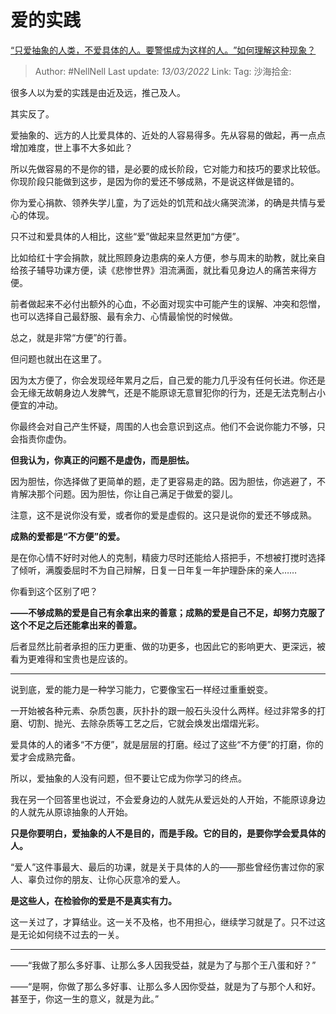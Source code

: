 # 爱的实践

[“只爱抽象的人类，不爱具体的人。要警惕成为这样的人。​”如何理解这种现象？](https://www.zhihu.com/question/471922836/answer/2381004386)

> Author: #NellNell
> Last update: *13/03/2022*
> Link:
> Tag:
> 沙海拾金:

很多人以为爱的实践是由近及远，推己及人。

其实反了。

爱抽象的、远方的人比爱具体的、近处的人容易得多。先从容易的做起，再一点点增加难度，世上事不大多如此？

所以先做容易的不是你的错，是必要的成长阶段，它对能力和技巧的要求比较低。你现阶段只能做到这步，是因为你的爱还不够成熟，不是说这样做是错的。

你为爱心捐款、领养失学儿童，为了远处的饥荒和战火痛哭流涕，的确是共情与爱心的体现。

只不过和爱具体的人相比，这些“爱”做起来显然更加“方便”。

比如给红十字会捐款，就比照顾身边患病的亲人方便，参与周末的助教，就比亲自给孩子辅导功课方便，读《悲惨世界》泪流满面，就比看见身边人的痛苦来得方便。

前者做起来不必付出额外的心血，不必面对现实中可能产生的误解、冲突和怨憎，也可以选择自己最舒服、最有余力、心情最愉悦的时候做。

总之，就是非常“方便”的行善。

但问题也就出在这里了。

因为太方便了，你会发现经年累月之后，自己爱的能力几乎没有任何长进。你还是会无缘无故朝身边人发脾气，还是不能原谅无意冒犯你的行为，还是无法克制占小便宜的冲动。

你最终会对自己产生怀疑，周围的人也会意识到这点。他们不会说你能力不够，只会指责你虚伪。

**但我认为，你真正的问题不是虚伪，而是胆怯。**

因为胆怯，你选择做了更简单的题，走了更容易走的路。因为胆怯，你逃避了，不肯解决那个问题。因为胆怯，你让自己满足于做爱的婴儿。

注意，这不是说你没有爱，或者你的爱是虚假的。这只是说你的爱还不够成熟。

**成熟的爱都是“不方便”的爱。**

是在你心情不好时对他人的克制，精疲力尽时还能给人搭把手，不想被打搅时选择了倾听，满腹委屈时不为自己辩解，日复一日年复一年护理卧床的亲人……

你看到这个区别了吧？

**——不够成熟的爱是自己有余拿出来的善意；成熟的爱是自己不足，却努力克服了这个不足之后还能拿出来的善意。**

后者显然比前者承担的压力更重、做的功更多，也因此它的影响更大、更深远，被看为更难得和宝贵也是应该的。

---

说到底，爱的能力是一种学习能力，它要像宝石一样经过重重蜕变。

一开始被各种元素、杂质包裹，灰扑扑的跟一般石头没什么两样。经过非常多的打磨、切割、抛光、去除杂质等工艺之后，它就会焕发出熠熠光彩。

爱具体的人的诸多“不方便”，就是层层的打磨。经过了这些“不方便”的打磨，你的爱才会成熟完备。

所以，爱抽象的人没有问题，但不要让它成为你学习的终点。

我在另一个回答里也说过，不会爱身边的人就先从爱远处的人开始，不能原谅身边的人就先从原谅抽象的人开始。

**只是你要明白，爱抽象的人不是目的，而是手段。它的目的，是要你学会爱具体的人。**

“爱人”这件事最大、最后的功课，就是关于具体的人的——那些曾经伤害过你的家人、辜负过你的朋友、让你心灰意冷的爱人。

**是这些人，在检验你的爱是不是真实有力。**

这一关过了，才算结业。这一关不及格，也不用担心，继续学习就是了。只不过这是无论如何绕不过去的一关。

---

——“我做了那么多好事、让那么多人因我受益，就是为了与那个王八蛋和好？”

——“是啊，你做了那么多好事、让那么多人因你受益，就是为了与那个人和好。甚至于，你这一生的意义，就是为此。”
